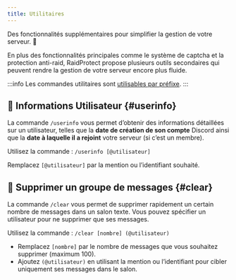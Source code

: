 ```yaml
---
title: Utilitaires
---
```


Des fonctionnalités supplémentaires pour simplifier la gestion de votre serveur. 🔧

En plus des fonctionnalités principales comme le système de captcha et la protection anti-raid, RaidProtect propose plusieurs outils secondaires qui peuvent rendre la gestion de votre serveur encore plus fluide. 

:::info
Les commandes utilitaires sont [utilisables par préfixe](../guides/prefix.md).
:::

## 👤 Informations Utilisateur {#userinfo}

La commande `/userinfo` vous permet d’obtenir des informations détaillées sur un utilisateur, telles que la **date de création de son compte** Discord ainsi que la **date à laquelle il a rejoint** votre serveur (si c’est un membre).

Utilisez la commande : ```/userinfo [@utilisateur]```

Remplacez `[@utilisateur]` par la mention ou l’identifiant souhaité.

## 🧹 Supprimer un groupe de messages {#clear}

La commande `/clear` vous permet de supprimer rapidement un certain nombre de messages dans un salon texte. Vous pouvez spécifier un utilisateur pour ne supprimer que ses messages.

Utilisez la commande : ```/clear [nombre] (@utilisateur)```

- Remplacez `[nombre]` par le nombre de messages que vous souhaitez supprimer (maximum 100).
- Ajoutez `(@utilisateur)` en utilisant la mention ou l’identifiant pour cibler uniquement ses messages dans le salon.